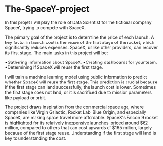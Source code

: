 # The-SpaceY-project
In this projet I will play the role of Data Scientist for the fictional company SpaceY, trying to compete with SpaceX.


The primary goal of the project is to determine the price of each launch. A key factor in launch cost is the reuse of the first stage of the rocket, which significantly reduces expenses. SpaceX, unlike other providers, can recover its first stage.
The main tasks in this project will be:

•Gathering information about SpaceX.
•Creating dashboards for your team.
•Determining if SpaceX will reuse the first stage.

I will train a machine learning model using public information to predict whether SpaceX will reuse the first stage. This prediction is crucial because if the first stage can land successfully, the launch cost is lower. Sometimes the first stage does not land, or it is sacrificed due to mission parameters like payload or orbit.

The project draws inspiration from the commercial space age, where companies like Virgin Galactic, Rocket Lab, Blue Origin, and especially SpaceX, are making space travel more affordable. SpaceX's Falcon 9 rocket is highlighted for its relatively inexpensive launches, priced around $62 million, compared to others that can cost upwards of $165 million, largely because of the first stage reuse. Understanding if the first stage will land is key to understanding the cost.
